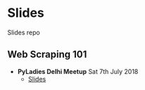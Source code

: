 # Slides
Slides repo


## Web Scraping 101 
* **PyLadies Delhi Meetup** Sat 7th July 2018
  * [Slides](http://aaqaishtyaq.github.io/slides/webscrapy101)
